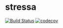 # stressa
[![Build Status](https://travis-ci.org/seemir/stressa.svg?branch=master)](https://travis-ci.org/seemir/stressa)
[![codecov](https://codecov.io/gh/seemir/stressa/branch/master/graph/badge.svg)](https://codecov.io/gh/seemir/stressa)
